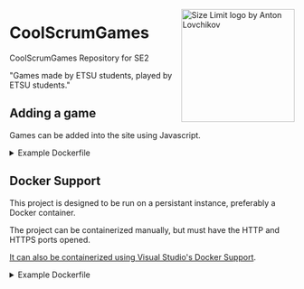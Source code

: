 <img src="./CoolScrumGames/wwwroot/images/diamond.png" align="right"
     alt="Size Limit logo by Anton Lovchikov" width="200" height="200">

# CoolScrumGames
CoolScrumGames Repository for SE2

"Games made by ETSU students, played by ETSU students."

## Adding a game

Games can be added into the site using Javascript.

<details>
  <summary markdown="span">Example Dockerfile</summary>
1. Create a folder in www/root/js for the game's javascript.
2. Create a corresponding cshtml file for the game page in pages/games.
3. Add the game's javascript as the onclick href in one of the empty buttons on the index page.
</details>

## Docker Support

This project is designed to be run on a persistant instance, preferably a Docker container.

The project can be containerized manually, but must have the HTTP and HTTPS ports opened.

[It can also be containerized using Visual Studio's Docker Support](https://learn.microsoft.com/en-us/visualstudio/containers/container-build?view=vs-2022).
<details>
  <summary markdown="span">Example Dockerfile</summary>

```sh
FROM mcr.microsoft.com/dotnet/aspnet:6.0 AS base
WORKDIR /app
EXPOSE 80
EXPOSE 443

FROM mcr.microsoft.com/dotnet/sdk:6.0 AS build
WORKDIR /src
COPY ["CoolScrumGames/CoolScrumGames.csproj", "CoolScrumGames/"]
RUN dotnet restore "CoolScrumGames/CoolScrumGames.csproj"
COPY . .
WORKDIR "/src/CoolScrumGames"
RUN dotnet build "CoolScrumGames.csproj" -c Release -o /app/build

FROM build AS publish
RUN dotnet publish "CoolScrumGames.csproj" -c Release -o /app/publish /p:UseAppHost=false

FROM base AS final
WORKDIR /app
COPY --from=publish /app/publish .
ENTRYPOINT ["dotnet", "CoolScrumGames.dll"]
```
</details>

